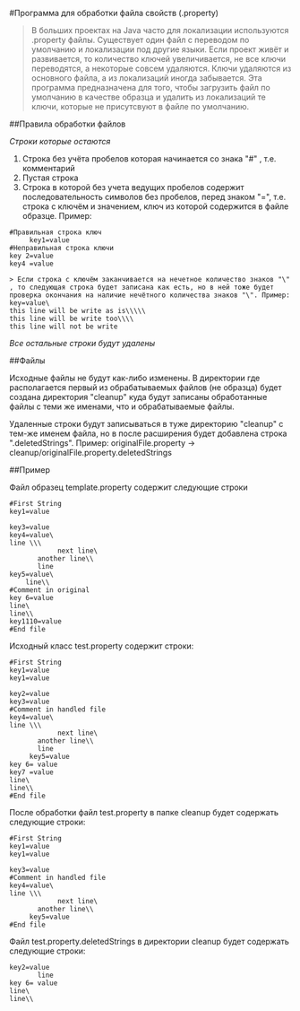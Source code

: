 #Программа для обработки файла свойств (.property)

> В больших проектах на Java часто для локализации используются .property файлы. Существует один файл с переводом по умолчанию и локализации под другие языки. Если проект живёт и развивается, то количество ключей увеличивается, не все ключи переводятся, а некоторые совсем удаляются. Ключи удаляются из основного файла, а из локализаций иногда забывается. Эта программа предназначена для того, чтобы загрузить файл по умолчанию в качестве образца и удалить из локализаций те ключи, которые не присутсвуют в файле по умолчанию.

##Правила обработки файлов

*Строки которые остаются*

1. Строка без учёта пробелов которая начинается со знака "#" , т.е. комментарий
1. Пустая строка
1. Строка в которой без учета ведущих пробелов содержит последовательность символов без пробелов, перед знаком "=", т.е. строка с ключём и значением, ключ из которой содержится в файле образце. Пример: 
```
#Правильная строка ключ
     key1=value
#Неправильная строка ключи
key 2=value
key4 =value
```
    > Если строка с ключём заканчивается на нечетное количество знаков "\" , то следующая строка будет записана как есть, но в ней тоже будет проверка окончания на наличие нечётного количества знаков "\". Пример:
    key=value\
    this line will be write as is\\\\\
    this line will be write too\\\\
    this line will not be write
 
*Все остальные строки будут удалены*

##Файлы

Исходные файлы не будут как-либо изменены. В директории где располагается первый из обрабатываемых файлов (не образца) будет создана директория "cleanup" куда будут записаны обработанные файлы с теми же именами, что и обрабатываемые файлы.

Удаленные строки будут записываться в туже директорию "cleanup" с тем-же именем файла, но в после расширения будет добавлена строка ".deletedStrings". 
Пример:
originalFile.property -> cleanup/originalFile.property.deletedStrings


##Пример

Файл образец template.property содержит следующие строки
```
#First String
key1=value

key3=value
key4=value\
line \\\
            next line\
       another line\\
       line
key5=value\
    line\\
#Comment in original
key 6=value
line\
line\\
key1110=value
#End file
```


Исходный класс test.property содержит строки:
```
#First String
key1=value
key1=value

key2=value
key3=value
#Comment in handled file
key4=value\
line \\\
            next line\
       another line\\
       line
     key5=value
key 6= value
key7 =value
line\
line\\
#End file
```
После обработки файл test.property в папке cleanup будет содержать следующие строки:
```
#First String
key1=value
key1=value

key3=value
#Comment in handled file
key4=value\
line \\\
            next line\
       another line\\
     key5=value
#End file
```
Файл test.property.deletedStrings в директории cleanup будет содержать следующие строки:
```
key2=value
       line
key 6= value
line\
line\\
```